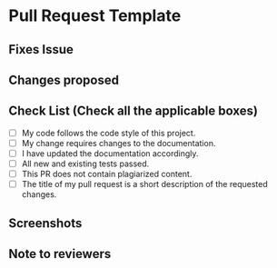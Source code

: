 # Pull Request Template

<!--
Please, make sure:

- you have read the contributing guidelines:
  CONTRIBUTING.md
- you have read the code of conduct:
  CODE_OF_CONDUCT.md
- you have formatted the code using rustfmt:
  https://github.com/rust-lang/rustfmt
- you have checked that all tests pass, by running `cargo test`
- you have updated the changelog (if needed):
  CHANGELOG.md
-->

## Fixes Issue

<!-- Remove this section if not applicable -->

<!-- Example: Closes #31 -->

## Changes proposed

<!-- List all the proposed changes in your PR -->

<!-- Mark all the applicable boxes.
To mark the box as done follow the following conventions -->
<!--
[x] - Correct; marked as done
[X] - Correct; marked as done

[ ] - Not correct; marked as **not** done
-->

## Check List (Check all the applicable boxes)

<!-- Follow the above conventions to check the box -->

- [ ] My code follows the code style of this project.
- [ ] My change requires changes to the documentation.
- [ ] I have updated the documentation accordingly.
- [ ] All new and existing tests passed.
- [ ] This PR does not contain plagiarized content.
- [ ] The title of my pull request is a short description of the requested
      changes.

## Screenshots

<!-- Add all the screenshots which support your changes -->

## Note to reviewers

<!-- Add notes to reviewers if applicable -->
